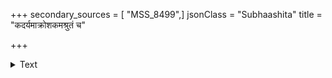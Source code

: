 +++
secondary_sources = [ "MSS_8499",]
jsonClass = "Subhaashita"
title = "कदर्यमाक्रोशकमश्रुतं च"

+++

<details><summary>Text</summary>

कदर्यमाक्रोशकमश्रुतं च वराकसम्भूतममान्यमानिनम्।  
निष्ठूरिणं कृतवैरं कृतघ्नम् एतान् भृशार्तोऽपि न जातु याचेत्॥
</details>
